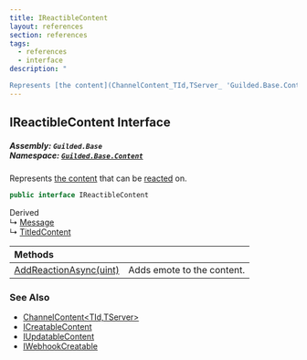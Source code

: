 ```yaml
---
title: IReactibleContent
layout: references
section: references
tags:
  - references
  - interface
description: "

Represents [the content](ChannelContent_TId,TServer_ 'Guilded.Base.Content.ChannelContent<TId,TServer>') that can be [reacted](Reaction 'Guilded.Base.Content.Reaction') on."
---
```


## IReactibleContent Interface
##### **Assembly:** `Guilded.Base`<br/>**Namespace:** [`Guilded.Base.Content`](Guilded.Base.Content 'Guilded.Base.Content')

Represents [the content](ChannelContent_TId,TServer_ 'Guilded.Base.Content.ChannelContent<TId,TServer>') that can be [reacted](Reaction 'Guilded.Base.Content.Reaction') on.

```csharp
public interface IReactibleContent
```

Derived  
&#8627; [Message](Message 'Guilded.Base.Content.Message')  
&#8627; [TitledContent](TitledContent 'Guilded.Base.Content.TitledContent')

| Methods | |
| :--- | :--- |
| [AddReactionAsync(uint)](IReactibleContent.AddReactionAsync(uint) 'Guilded.Base.Content.IReactibleContent.AddReactionAsync(uint)') | Adds emote to the content. |

### See Also
- [ChannelContent&lt;TId,TServer&gt;](ChannelContent_TId,TServer_ 'Guilded.Base.Content.ChannelContent<TId,TServer>')
- [ICreatableContent](ICreatableContent 'Guilded.Base.Content.ICreatableContent')
- [IUpdatableContent](IUpdatableContent 'Guilded.Base.Content.IUpdatableContent')
- [IWebhookCreatable](IWebhookCreatable 'Guilded.Base.Content.IWebhookCreatable')